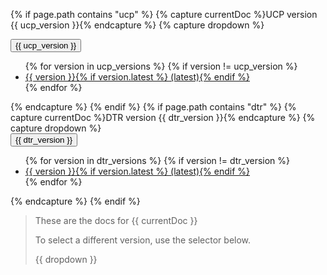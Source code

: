 {% if page.path contains "ucp" %}
  {% capture currentDoc %}UCP version {{ ucp_version }}{% endcapture %}
  {% capture dropdown %}
  <div class="dropdown">
    <button class="btn btn-primary dropdown-toggle" type="button" data-toggle="dropdown">{{ ucp_version }}
    <span class="caret"></span></button>
    <ul class="dropdown-menu">
      {% for version in ucp_versions %}
        {% if version != ucp_version %}<li><a href="/datacenter/ucp/{{ version }}">{{ version }}{% if version.latest %} (latest){% endif %}</a></li>
      {% endfor %}
    </ul>
  </div>
  {% endcapture %}
{% endif %}
{% if page.path contains "dtr" %}
  {% capture currentDoc %}DTR version {{ dtr_version }}{% endcapture %}
  {% capture dropdown %}
  <div class="dropdown">
    <button class="btn btn-primary dropdown-toggle" type="button" data-toggle="dropdown">{{ dtr_version }}
    <span class="caret"></span></button>
    <ul class="dropdown-menu">
      {% for version in dtr_versions %}
        {% if version != dtr_version %}<li><a href="/datacenter/dtr/{{ version }}">{{ version }}{% if version.latest %} (latest){% endif %}</a></li>
      {% endfor %}
    </ul>
  </div>
  {% endcapture %}
{% endif %}

> These are the docs for {{ currentDoc }}
>
> To select a different version, use the selector below.
>
> {{ dropdown }}
